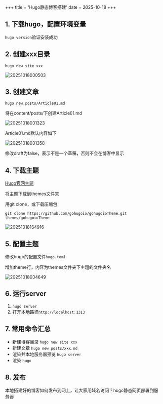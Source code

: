 +++
title = 'Hugo静态博客搭建'
date = 2025-10-18
+++

## 1. 下载hugo，配置环境变量

`hugo version`验证安装成功

## 2. 创建xxx目录

`hugo new site xxx`

![20251018000503](https://blog-1300845590.cos.ap-shanghai.myqcloud.com/img/20251018000503.png)

## 3. 创建文章

`hugo new posts/Article01.md`

将在content/posts/下创建Article01.md

![20251018001323](https://blog-1300845590.cos.ap-shanghai.myqcloud.com/img/20251018001323.png)

Article01.md默认内容如下

![20251018001358](https://blog-1300845590.cos.ap-shanghai.myqcloud.com/img/20251018001358.png)

修改draft为false，表示不是一个草稿，否则不会在博客中显示

## 4. 下载主题

[Hugo官网主题](https://themes.gohugo.io/)

将主题下载到themes文件夹

用git clone，或下载压缩包

`git clone https://github.com/gohugoio/gohugoioTheme.git themes/gohugoioTheme`

![20251018164916](https://blog-1300845590.cos.ap-shanghai.myqcloud.com/img/20251018164916.png)

## 5. 配置主题

修改hugo的配置文件`hugo.toml`

增加theme行，内容为themes文件夹下主题的文件夹名

![20251018004649](https://blog-1300845590.cos.ap-shanghai.myqcloud.com/img/20251018004649.png)

## 6. 运行server

1. `hugo server`
2. 打开本地路径`http://localhost:1313`

## 7. 常用命令汇总

- 新建博客目录 `hugo new site xxx`
- 新建文章 `hugo new posts/xxx.md`
- 渲染并本地服务器预览 `hugo server`
- 渲染 `hugo`

## 8. 发布

本地搭建好的博客如何发布到网上，让大家用域名访问？hugo静态网页部署到服务器
